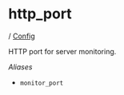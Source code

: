 # http_port

/ [Config](../README.md) 

HTTP port for server monitoring.

*Aliases*
- `monitor_port`

